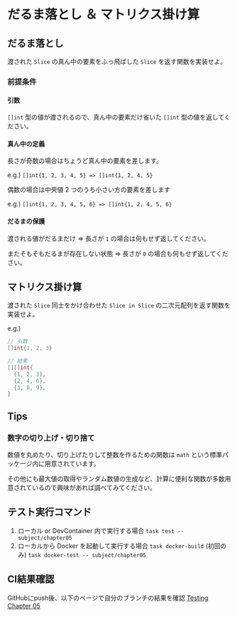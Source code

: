 # だるま落とし ＆ マトリクス掛け算

## だるま落とし

渡された `Slice` の真ん中の要素をふっ飛ばした `Slice` を返す関数を実装せよ。

### 前提条件

#### 引数

`[]int` 型の値が渡されるので、真ん中の要素だけ省いた `[]int` 型の値を返してください。

#### 真ん中の定義

長さが奇数の場合はちょうど真ん中の要素を差します。

e.g.) `[]int{1, 2, 3, 4, 5} => []int{1, 2, 4, 5}`

偶数の場合は中央値 2 つのうち小さい方の要素を差します

e.g.) `[]int{1, 2, 3, 4, 5, 6} => []int{1, 2, 4, 5, 6}`

#### だるまの保護

渡される値がだるまだけ => 長さが `1` の場合は何もせず返してください。

またそもそもだるまが存在しない状態 => 長さが `0` の場合も何もせず返してください。

## マトリクス掛け算

渡された `Slice` 同士をかけ合わせた `Slice in Slice` の二次元配列を返す関数を実装せよ。

e.g.)

```go
// 引数
[]int{1, 2, 3}

// 結果
[][]int{
  {1, 2, 3},
  {2, 4, 6},
  {3, 6, 9},
}
```

## Tips

### 数字の切り上げ・切り捨て

数値を丸めたり、切り上げたりして整数を作るための関数は `math` という標準パッケージ内に用意されています。

その他にも最大値の取得やランダム数値の生成など、計算に便利な関数が多数用意されているので興味があれば調べてみてください。

## テスト実行コマンド

1. ローカル or DevContainer 内で実行する場合
`task test -- subject/chapter05`
1. ローカルから Docker を起動して実行する場合
`task docker-build` (初回のみ)
`task docker-test -- subject/chapter05`

## CI結果確認

GitHubにpush後、以下のページで自分のブランチの結果を確認
[Testing Chapter 05](https://github.com/kurupeku/hello-golang/actions/workflows/chapter05_test.yml)
